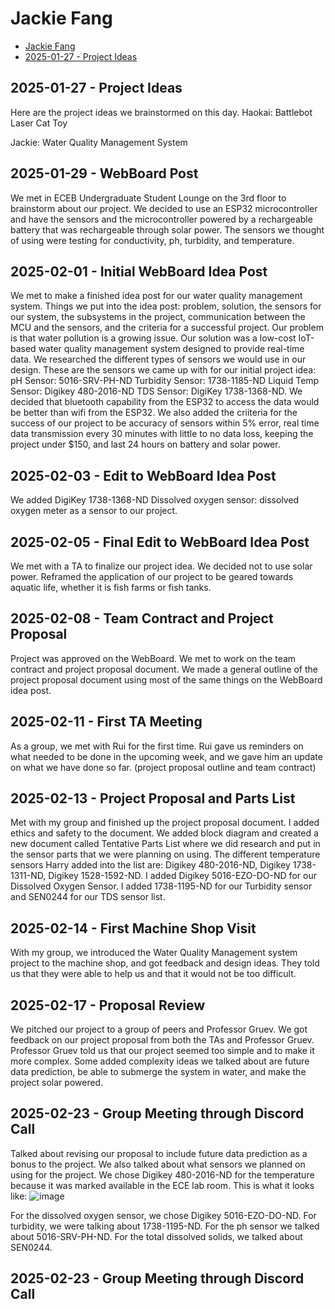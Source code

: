 # Jackie Fang

- [Jackie Fang](#Jackie-Fang)
- [2025-01-27 - Project Ideas](#2025-01-27---project-ideas)

## 2025-01-27 - Project Ideas
Here are the project ideas we brainstormed on this day.
Haokai:
Battlebot
Laser Cat Toy

Jackie:
Water Quality Management System

## 2025-01-29 - WebBoard Post
We met in ECEB Undergraduate Student Lounge on the 3rd floor to brainstorm about our project. We decided to use an ESP32 microcontroller and have the sensors and the microcontroller powered by a rechargeable battery that was rechargeable through solar power. The sensors we thought of using were testing for conductivity, ph, turbidity, and temperature.

## 2025-02-01 - Initial WebBoard Idea Post
We met to make a finished idea post for our water quality management system. Things we put into the idea post: problem, solution, the sensors for our system, the subsystems in the project, communication between the MCU and the sensors, and the criteria for a successful project. Our problem is that water pollution is a growing issue. Our solution was a low-cost IoT-based water quality management system designed to provide real-time data. We researched the different types of sensors we would use in our design. These are the sensors we came up with for our initial project idea: pH Sensor: 5016-SRV-PH-ND Turbidity Sensor: 1738-1185-ND Liquid Temp Sensor: Digikey 480-2016-ND TDS Sensor: DigiKey 1738-1368-ND. We decided that bluetooth capability from the ESP32 to access the data would be better than wifi from the ESP32. We also added the criiteria for the success of our project to be accuracy of sensors within 5% error, real time data transmission every 30 minutes with little to no data loss, keeping the project under $150, and last 24 hours on battery and solar power.


## 2025-02-03 - Edit to WebBoard Idea Post
We added DigiKey 1738-1368-ND Dissolved oxygen sensor: dissolved oxygen meter as a sensor to our project.

## 2025-02-05 - Final Edit to WebBoard Idea Post
We met with a TA to finalize our project idea. We decided not to use solar power. Reframed the application of our project to be geared towards aquatic life, whether it is fish farms or fish tanks.

## 2025-02-08 - Team Contract and Project Proposal
Project was approved on the WebBoard. We met to work on the team contract and project proposal document. We made a general outline of the project proposal document using most of the same things on the WebBoard idea post.

## 2025-02-11 - First TA Meeting
As a group, we met with Rui for the first time. Rui gave us reminders on what needed to be done in the upcoming week, and we gave him an update on what we have done so far. (project proposal outline and team contract)

## 2025-02-13 - Project Proposal and Parts List
Met with my group and finished up the project proposal document. I added ethics and safety to the document. We added block diagram and created a new document called Tentative Parts List where we did research and put in the sensor parts that we were planning on using. The different temperature sensors Harry added into the list are: Digikey 480-2016-ND, Digikey 1738-1311-ND, Digikey 1528-1592-ND. I added Digikey 5016-EZO-DO-ND for our Dissolved Oxygen Sensor. I added 1738-1195-ND for our Turbidity sensor and SEN0244 for our TDS sensor list.

## 2025-02-14 - First Machine Shop Visit
With my group, we introduced the Water Quality Management system project to the machine shop, and got feedback and design ideas. They told us that they were able to help us and that it would not be too difficult.

## 2025-02-17 - Proposal Review
We pitched our project to a group of peers and Professor Gruev. We got feedback on our project proposal from both the TAs and Professor Gruev. Professor Gruev told us that our project seemed too simple and to make it more complex. Some added complexity ideas we talked about are future data prediction, be able to submerge the system in water, and make the project solar powered.

## 2025-02-23 - Group Meeting through Discord Call
Talked about revising our proposal to include future data prediction as a bonus to the project. We also talked about what sensors we planned on using for the project. We chose Digikey 480-2016-ND for the temperature because it was marked available in the ECE lab room. This is what it looks like: 
![image](https://github.com/user-attachments/assets/df471682-2c89-43c1-a3c0-aca3a84f1519)

For the dissolved oxygen sensor, we chose Digikey 5016-EZO-DO-ND. For turbidity, we were talking about 1738-1195-ND. For the ph sensor we talked about 5016-SRV-PH-ND. For the total dissolved solids, we talked about SEN0244.

## 2025-02-23 - Group Meeting through Discord Call





































